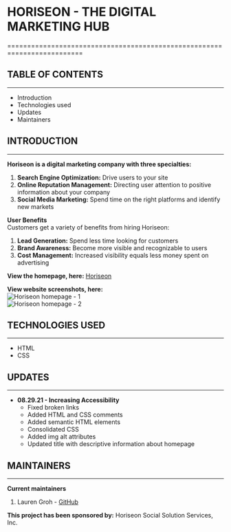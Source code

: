 # HORISEON - THE DIGITAL MARKETING HUB
=========================================================================

## TABLE OF CONTENTS
--------------------

* Introduction
* Technologies used
* Updates
* Maintainers


## INTRODUCTION
--------------

**Horiseon is a digital marketing company with three specialties:**
1. **Search Engine Optimization:** Drive users to your site
2. **Online Reputation Management:** Directing user attention to positive 
information about your company
3. **Social Media Marketing:** Spend time on the right platforms and 
identify new markets

**User Benefits**  
Customers get a variety of benefits from hiring Horiseon:
1. **Lead Generation:** Spend less time looking for customers
2. **Brand Awareness:** Become more visible and recognizable to users
3. **Cost Management:** Increased visibility equals less money spent 
on advertising

**View the homepage, here:** [Horiseon](https://grohtech.github.io/horiseon/ "Horiseon Homepage")

**View website screenshots, here:**  
![Horiseon homepage - 1](./assets/images/horiseon-screenshot-1.jpg "Horiseon homepage - 1")  
![Horiseon homepage - 2](./assets/images/horiseon-screenshot-2.jpg "Horiseon homepage -1") 

## TECHNOLOGIES USED
--------------------

* HTML
* CSS


## UPDATES
----------

* **08.29.21 - Increasing Accessibility**
    * Fixed broken links
    * Added HTML and CSS comments 
    * Added semantic HTML elements
    * Consolidated CSS
    * Added img alt attributes
    * Updated title with descriptive information about homepage


## MAINTAINERS
--------------

**Current maintainers**
1. Lauren Groh - [GitHub](https://github.com/GrohTech "GitHub Profile")

**This project has been sponsored by:**
Horiseon Social Solution Services, Inc.